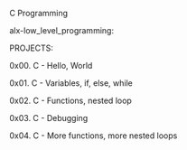 C Programming

alx-low_level_programming:

PROJECTS:

0x00. C - Hello, World

0x01. C - Variables, if, else, while

0x02. C - Functions, nested loop

0x03. C - Debugging

0x04. C - More functions, more nested loops


